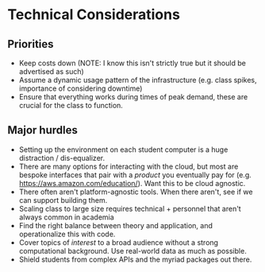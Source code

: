 
# Technical Considerations

## Priorities

* Keep costs down (NOTE: I know this isn't strictly true but it should be advertised as such)
* Assume a dynamic usage pattern of the infrastructure (e.g. class spikes, importance of considering downtime)
* Ensure that everything works during times of peak demand, these are crucial for the class to function.

## Major hurdles
* Setting up the environment on each student computer is a huge distraction / dis-equalizer.
* There are many options for interacting with the cloud, but most are bespoke interfaces that pair with a *product* you eventually pay for (e.g. https://aws.amazon.com/education/). Want this to be cloud agnostic.
* There often aren't platform-agnostic tools. When there aren't, see if we can support building them.
* Scaling class to large size requires technical + personnel that aren't always common in academia
* Find the right balance between theory and application, and operationalize this with code.
* Cover topics of *interest* to a broad audience without a strong computational background. Use real-world data as much as possible.
* Shield students from complex APIs and the myriad packages out there.
